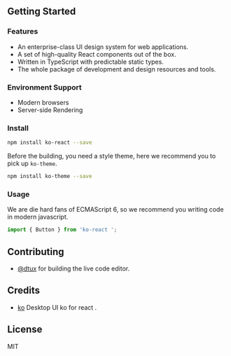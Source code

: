 ## Getting Started

### Features

- An enterprise-class UI design system for web applications.
- A set of high-quality React components out of the box.
- Written in TypeScript with predictable static types.
- The whole package of development and design resources and tools.

###  Environment Support

* Modern browsers
* Server-side Rendering

### Install

```bash
npm install ko-react --save
```

Before the building, you need a style theme, here we recommend you to pick up `ko-theme`.

```bash
npm install ko-theme --save
```
### Usage

We are die hard fans of ECMAScript 6, so we recommend you writing code in modern javascript.

```js
import { Button } from 'ko-react ';
```

## Contributing

* [@dtux](https://github.com/dtux-kangaroo) for building the live code editor.

## Credits

* [ko](https://github.com/dtux-kangaroo) Desktop UI ko for react .

## License

MIT
